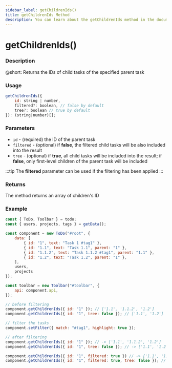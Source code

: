 ```yaml
---
sidebar_label: getChildrenIds()
title: getChildrenIds Method
description: You can learn about the getChildrenIds method in the documentation of the DHTMLX JavaScript To Do List library. Browse developer guides and API reference, try out code examples and live demos, and download a free 30-day evaluation version of DHTMLX To Do List.
---
```


# getChildrenIds()

### Description

@short: Returns the IDs of child tasks of the specified parent task


### Usage

~~~js
getChildrenIds({
    id: string | number,
    filtered?: boolean, // false by default
    tree?: boolean // true by default
}): (string|number)[];
~~~

### Parameters

- `id` - (required) the ID of the parent task
- `filtered` - (optional) if **false**, the filtered child tasks will be also included into the result 
- `tree` - (optional) if **true**, all child tasks will be included into the result; if **false**, only first-level children of the parent task will be included

:::tip
The **filtered** parameter can be used if the filtering has been applied
:::

### Returns

The method returns an array of children's ID

### Example

~~~js {}
const { ToDo, Toolbar } = todo;
const { users, projects, tags } = getData();

const component = new ToDo("#root", {
	data: [
        { id: "1", text: "Task 1 #tag1" },
		{ id: "1.1", text: "Task 1.1", parent: "1" },
        { id: "1.1.2", text: "Task 1.1.2 #tag1", parent: "1.1" },
		{ id: "1.2", text: "Task 1.2", parent: "1" },
    ],
	users,
	projects
});

const toolbar = new Toolbar("#toolbar", {
	api: component.api,
});

// before filtering
component.getChildrenIds({ id: "1" }); // ['1.1', '1.1.2', '1.2']
component.getChildrenIds({ id: "1", tree: false }); // ['1.1', '1.2']

// filter the tasks
component.setFilter({ match: "#tag1", highlight: true });

// after filtering
component.getChildrenIds({ id: "1" }); // -> ['1.1', '1.1.2', '1.2']
component.getChildrenIds({ id: "1", tree: false }); // -> ['1.1', '1.2']

component.getChildrenIds({ id: "1", filtered: true }) // -> ['1.1', '1.1.2']
component.getChildrenIds({ id: "1", filtered: true, tree: false }); // -> ['1.1']
~~~